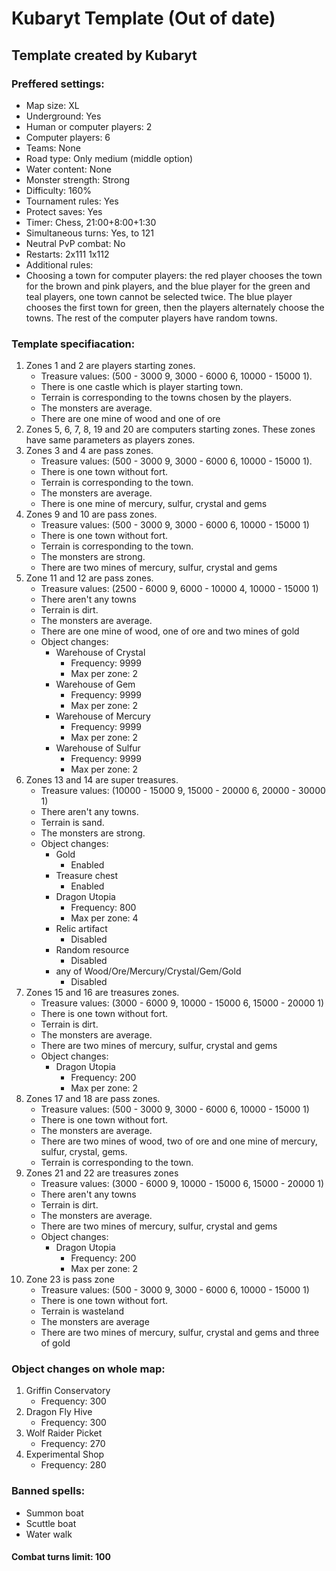 # Kubaryt Template (Out of date)

## Template created by Kubaryt

### Preffered settings:

- Map size: XL
- Underground: Yes
- Human or computer players: 2
- Computer players: 6
- Teams: None
- Road type: Only medium (middle option)
- Water content: None
- Monster strength: Strong
- Difficulty: 160%
- Tournament rules: Yes
- Protect saves: Yes
- Timer: Chess, 21:00+8:00+1:30
- Simultaneous turns: Yes, to 121
- Neutral PvP combat: No
- Restarts: 2x111 1x112
- Additional rules:
- Choosing a town for computer players: the red player chooses the town for the brown and pink players,
and the blue player for the green and teal players, one town cannot be selected twice. The blue player chooses the first town for green, then the players alternately choose the towns. The rest of the computer players have random towns.
    
### Template specifiacation:

1. Zones 1 and 2 are players starting zones.
    - Treasure values: (500 - 3000 9, 3000 - 6000 6, 10000 - 15000 1).
    - There is one castle which is player starting town.
    - Terrain is corresponding to the towns chosen by the players.
    - The monsters are average.
    - There are one mine of wood and one of ore
2. Zones 5, 6, 7, 8, 19 and 20 are computers starting zones. These zones have same parameters as players zones.
3. Zones 3 and 4 are pass zones.
    - Treasure values: (500 - 3000 9, 3000 - 6000 6, 10000 - 15000 1).
    - There is one town without fort.
    - Terrain is corresponding to the town.
    - The monsters are average.
    - There is one mine of mercury, sulfur, crystal and gems
4. Zones 9 and 10 are pass zones.
    - Treasure values: (500 - 3000 9, 3000 - 6000 6, 10000 - 15000 1)
    - There is one town without fort.
    - Terrain is corresponding to the town.
    - The monsters are strong.
    - There are two mines of mercury, sulfur, crystal and gems
5. Zone 11 and 12 are pass zones.
    - Treasure values: (2500 - 6000 9, 6000 - 10000 4, 10000 - 15000 1)
    - There aren't any towns
    - Terrain is dirt.
    - The monsters are average.
    - There are one mine of wood, one of ore and two mines of gold
    - Object changes:
        * Warehouse of Crystal
            * Frequency: 9999
            * Max per zone: 2
        * Warehouse of Gem
            * Frequency: 9999
            * Max per zone: 2
        * Warehouse of Mercury
            * Frequency: 9999
            * Max per zone: 2
        * Warehouse of Sulfur
            * Frequency: 9999
            * Max per zone: 2
7. Zones 13 and 14 are super treasures.
    - Treasure values: (10000 - 15000 9, 15000 - 20000 6, 20000 - 30000 1)
    - There aren't any towns.
    - Terrain is sand.
    - The monsters are strong.
    - Object changes:
        * Gold
            * Enabled
        * Treasure chest
            * Enabled
        * Dragon Utopia
            * Frequency: 800
            * Max per zone: 4
        * Relic artifact
            * Disabled
        * Random resource
            * Disabled
        * any of Wood/Ore/Mercury/Crystal/Gem/Gold
            * Disabled
6. Zones 15 and 16 are treasures zones.
    - Treasure values: (3000 - 6000 9, 10000 - 15000 6, 15000 - 20000 1)
    - There is one town without fort.
    - Terrain is dirt.
    - The monsters are average.
    - There are two mines of mercury, sulfur, crystal and gems
    - Object changes:
        * Dragon Utopia
            * Frequency: 200
            * Max per zone: 2
8. Zones 17 and 18 are pass zones.
    - Treasure values: (500 - 3000 9, 3000 - 6000 6, 10000 - 15000 1)
    - There is one town without fort.
    - The monsters are average.
    - There are two mines of wood, two of ore and one mine of mercury, sulfur, crystal, gems.
    - Terrain is corresponding to the town.
9. Zones 21 and 22 are treasures zones
    - Treasure values: (3000 - 6000 9, 10000 - 15000 6, 15000 - 20000 1)
    - There aren't any towns
    - Terrain is dirt.
    - The monsters are average.
    - There are two mines of mercury, sulfur, crystal and gems
    - Object changes:
        * Dragon Utopia
            * Frequency: 200
            * Max per zone: 2
10. Zone 23 is pass zone
    - Treasure values: (500 - 3000 9, 3000 - 6000 6, 10000 - 15000 1)
    - There is one town without fort.
    - Terrain is wasteland
    - The monsters are average
    - There are two mines of mercury, sulfur, crystal and gems and three of gold

### Object changes on whole map:
    
1. Griffin Conservatory
    - Frequency: 300
2. Dragon Fly Hive
    - Frequency: 300
3. Wolf Raider Picket
    - Frequency: 270
4. Experimental Shop
    - Frequency: 280

### Banned spells:
 - Summon boat
 - Scuttle boat
 - Water walk
    
#### Combat turns limit: 100
